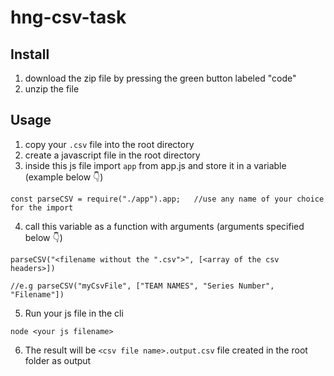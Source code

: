 # hng-csv-task

<h2>Install</h2>

1. download the zip file by pressing the green button labeled "code"
2. unzip the file

<h2>Usage</h2>

1. copy your ```.csv``` file into the root directory
2. create a javascript file in the root directory
3. inside this js file import ```app``` from app.js and store it in a variable (example below 👇)

```
const parseCSV = require("./app").app;   //use any name of your choice for the import
```
4. call this variable as a function with arguments (arguments specified below 👇)

```
parseCSV("<filename without the ".csv">", [<array of the csv headers>])

//e.g parseCSV("myCsvFile", ["TEAM NAMES", "Series Number", "Filename"])
```
5. Run your js file in the cli

```
node <your js filename>
```
6. The result will be ```<csv file name>.output.csv``` file created in the root folder as output
